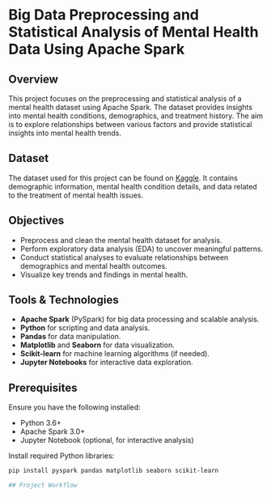 # Big Data Preprocessing and Statistical Analysis of Mental Health Data Using Apache Spark

## Overview

This project focuses on the preprocessing and statistical analysis of a mental health dataset using Apache Spark. The dataset provides insights into mental health conditions, demographics, and treatment history. The aim is to explore relationships between various factors and provide statistical insights into mental health trends.

## Dataset

The dataset used for this project can be found on [Kaggle](https://www.kaggle.com/datasets/imtkaggleteam/mental-health). It contains demographic information, mental health condition details, and data related to the treatment of mental health issues.

## Objectives

- Preprocess and clean the mental health dataset for analysis.
- Perform exploratory data analysis (EDA) to uncover meaningful patterns.
- Conduct statistical analyses to evaluate relationships between demographics and mental health outcomes.
- Visualize key trends and findings in mental health.

## Tools & Technologies

- **Apache Spark** (PySpark) for big data processing and scalable analysis.
- **Python** for scripting and data analysis.
- **Pandas** for data manipulation.
- **Matplotlib** and **Seaborn** for data visualization.
- **Scikit-learn** for machine learning algorithms (if needed).
- **Jupyter Notebooks** for interactive data exploration.

## Prerequisites

Ensure you have the following installed:

- Python 3.6+
- Apache Spark 3.0+
- Jupyter Notebook (optional, for interactive analysis)
  
Install required Python libraries:

```bash
pip install pyspark pandas matplotlib seaborn scikit-learn

## Project Workflow

